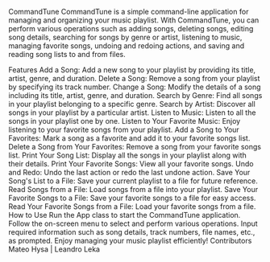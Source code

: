 CommandTune
CommandTune is a simple command-line application for managing and organizing your music playlist. With CommandTune, you can perform various operations such as adding songs, deleting songs, editing song details, searching for songs by genre or artist, listening to music, managing favorite songs, undoing and redoing actions, and saving and reading song lists to and from files.

Features
Add a Song: Add a new song to your playlist by providing its title, artist, genre, and duration.
Delete a Song: Remove a song from your playlist by specifying its track number.
Change a Song: Modify the details of a song including its title, artist, genre, and duration.
Search by Genre: Find all songs in your playlist belonging to a specific genre.
Search by Artist: Discover all songs in your playlist by a particular artist.
Listen to Music: Listen to all the songs in your playlist one by one.
Listen to Your Favorite Music: Enjoy listening to your favorite songs from your playlist.
Add a Song to Your Favorites: Mark a song as a favorite and add it to your favorite songs list.
Delete a Song from Your Favorites: Remove a song from your favorite songs list.
Print Your Song List: Display all the songs in your playlist along with their details.
Print Your Favorite Songs: View all your favorite songs.
Undo and Redo: Undo the last action or redo the last undone action.
Save Your Song's List to a File: Save your current playlist to a file for future reference.
Read Songs from a File: Load songs from a file into your playlist.
Save Your Favorite Songs to a File: Save your favorite songs to a file for easy access.
Read Your Favorite Songs from a File: Load your favorite songs from a file.
How to Use
Run the App class to start the CommandTune application.
Follow the on-screen menu to select and perform various operations.
Input required information such as song details, track numbers, file names, etc., as prompted.
Enjoy managing your music playlist efficiently!
Contributors
Mateo Hysa | Leandro Leka
